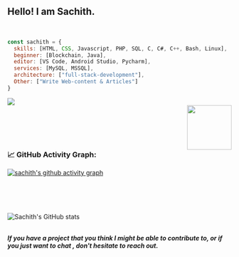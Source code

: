 ## Hello! I am Sachith.
<br/>

```javascript
const sachith = {
  skills: [HTML, CSS, Javascript, PHP, SQL, C, C#, C++, Bash, Linux],
  beginner: [Blockchain, Java],
  editor: [VS Code, Android Studio, Pycharm],
  services: [MySQL, MSSQL],
  architecture: ["full-stack-development"],
  Other: ["Write Web-content & Articles"]
}
```

<img src="https://komarev.com/ghpvc/?username=sachith-d&&style=flat-square" align="center" />
<img src="https://github.com/sachith-d/sachith-d/blob/main/Images/happy-spaceman.gif" width="100px" align="right" style="margin-left:500px;">
 
<!--
💻 Computer Science undergraduate <br/>
🌱 I’m currently learning Blockchain <br/>
📫 Reach me <a href="mailto:sacheeeinfo@gmail.com">sacheeeinfo@gmail.com</a> <br/>
🎤 Rap music lover
-->
### 📈 GitHub Activity Graph:
[![sachith's github activity graph](https://github-readme-activity-graph.cyclic.app/graph?username=sachith-d&theme=github-compact)](https://github.com/sachith-d/github-readme-activity-graph)

<br><br><br/>  
![Sachith's GitHub stats](https://github-readme-stats.vercel.app/api?username=sachith-d&show_icons=true&theme=transparent&hide=contribs,issues)
<br/><br/>

<b><i>If you have a project that you think I might be able to contribute to, or if you just want to chat , don't hesitate to reach out.</i></b>

